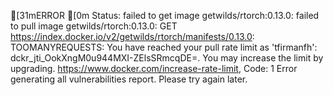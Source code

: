 [31mERROR  [0m Status: failed to get image getwilds/rtorch:0.13.0: failed to pull image getwilds/rtorch:0.13.0: GET https://index.docker.io/v2/getwilds/rtorch/manifests/0.13.0: TOOMANYREQUESTS: You have reached your pull rate limit as 'tfirmanfh': dckr_jti_OokXngM0u944MXI-ZElsSRmcqDE=. You may increase the limit by upgrading. https://www.docker.com/increase-rate-limit, Code: 1 
Error generating all vulnerabilities report. Please try again later.
